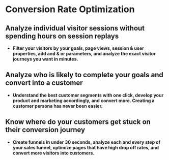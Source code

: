 # Conversion Rate Optimization

## Analyze individual visitor sessions without spending hours on session replays

- **Filter your visitors by your goals, page views, session & user properties, add and & or parameters, and analyze the exact visitor journeys you want in minutes.**

## Analyze who is likely to complete your goals and convert into a customer

- **Understand the best customer segments with one click, develop your product and marketing accordingly, and convert more. Creating a customer persona has never been easier.**

## Know where do your customers get stuck on their conversion journey

- **Create funnels in under 30 seconds, analyze each and every step of your sales funnel, optimize pages that have high drop off rates, and convert more visitors into customers.**